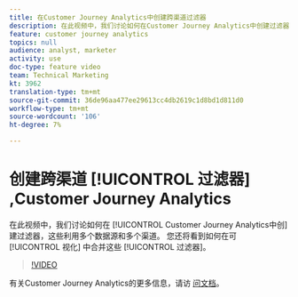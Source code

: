 ```yaml
---
title: 在Customer Journey Analytics中创建跨渠道过滤器
description: 在此视频中，我们讨论如何在Customer Journey Analytics中创建过滤器，这些渠道利用多个数据源和多个数据源。 您还将看到如何在可视化中组合这些过滤器。
feature: customer journey analytics
topics: null
audience: analyst, marketer
activity: use
doc-type: feature video
team: Technical Marketing
kt: 3962
translation-type: tm+mt
source-git-commit: 36de96aa477ee29613cc4db2619c1d8bd1d811d0
workflow-type: tm+mt
source-wordcount: '106'
ht-degree: 7%

---
```



# 创建跨渠道 [!UICONTROL 过滤器] ,Customer Journey Analytics

在此视频中，我们讨论如何在 [!UICONTROL Customer Journey Analytics中创] 建过滤器，这些利用多个数据源和多个渠道。 您还将看到如何在可 [!UICONTROL 视化] 中合并这些 [!UICONTROL 过滤器]。

>[!VIDEO](https://video.tv.adobe.com/v/31983/?quality=12)

有关Customer Journey Analytics的更多信息，请访 [问文档](https://docs.adobe.com/content/help/zh-Hans/analytics-platform/using/cja-landing.html)。
